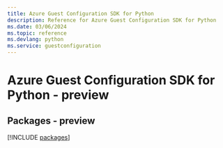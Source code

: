 ```yaml
---
title: Azure Guest Configuration SDK for Python
description: Reference for Azure Guest Configuration SDK for Python
ms.date: 03/06/2024
ms.topic: reference
ms.devlang: python
ms.service: guestconfiguration
---
```

# Azure Guest Configuration SDK for Python - preview
## Packages - preview
[!INCLUDE [packages](guest-configuration-index.md)]